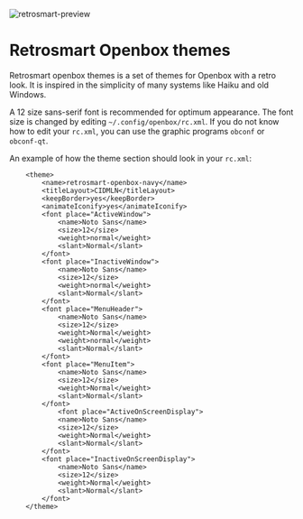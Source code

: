 ![retrosmart-preview](https://raw.githubusercontent.com/mdomlop/retrosmart-openbox-themes/master/preview.png "Retrosmart look")

Retrosmart Openbox themes
=========================

Retrosmart openbox themes is a set of themes for Openbox with a retro look. It
is inspired in the simplicity of many systems like Haiku and old Windows.

A 12 size sans-serif font is recommended for optimum appearance. The font size
is changed by editing `~/.config/openbox/rc.xml`. If you do not know how to
edit your `rc.xml`, you can use the graphic programs `obconf` or `obconf-qt`.

An example of how the theme section should look in your `rc.xml`:

        <theme>
            <name>retrosmart-openbox-navy</name>
            <titleLayout>CIDMLN</titleLayout>
            <keepBorder>yes</keepBorder>
            <animateIconify>yes</animateIconify>
            <font place="ActiveWindow">
                <name>Noto Sans</name>
                <size>12</size>
                <weight>normal</weight>
                <slant>Normal</slant>
            </font>
            <font place="InactiveWindow">
                <name>Noto Sans</name>
                <size>12</size>
                <weight>normal</weight>
                <slant>Normal</slant>
            </font>
            <font place="MenuHeader">
                <name>Noto Sans</name>
                <size>12</size>
                <weight>Normal</weight>
                <weight>normal</weight>
                <slant>Normal</slant>
            </font>
            <font place="MenuItem">
                <name>Noto Sans</name>
                <size>12</size>
                <weight>Normal</weight>
                <slant>Normal</slant>
            </font>
                <font place="ActiveOnScreenDisplay">
                <name>Noto Sans</name>
                <size>12</size>
                <weight>Normal</weight>
                <slant>Normal</slant>
            </font>
            <font place="InactiveOnScreenDisplay">
                <name>Noto Sans</name>
                <size>12</size>
                <weight>Normal</weight>
                <slant>Normal</slant>
            </font>
        </theme>
